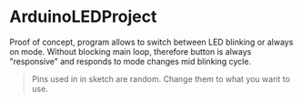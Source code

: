 # ArduinoLEDProject
Proof of concept, program allows to switch between LED blinking or always on mode. Without blocking main loop, therefore button is always "responsive" and responds to mode changes mid blinking cycle.

> Pins used in in sketch are random. Change them to what you want to use.

